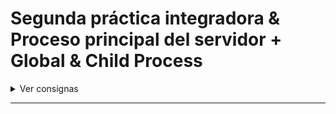 # Segunda práctica integradora & Proceso principal del servidor + Global & Child Process

<details>
  <summary>Ver consignas</summary>

### Práctica de integración sobre tu ecommerce

- [] Crear un modelo User el cual contará con los campos:

```
  {
    first_name:String,
    last_name:String,
    email:String (único)
    age:Number,
    password:String(Hash)
    cart:Id con referencia a Carts
    role:String(default:’user’)
    }
```

- [] Desarrollar las estrategias de Passport para que funcionen con este modelo de usuarios

-[] (Sólo para jwt) desarrollar una estrategia “current” para extraer la cookie que contiene el token para obtener el usuario asociado a dicho token, en caso de tener el token, devolver al usuario asociado al token, caso contrario devolver un error de passport, utilizar un extractor de cookie.

-[] Agregar al router /api/sessions/ la ruta /current, la cual utilizará el modelo de sesión que estés utilizando, para poder devolver en una respuesta el usuario actual.

</details>

---
